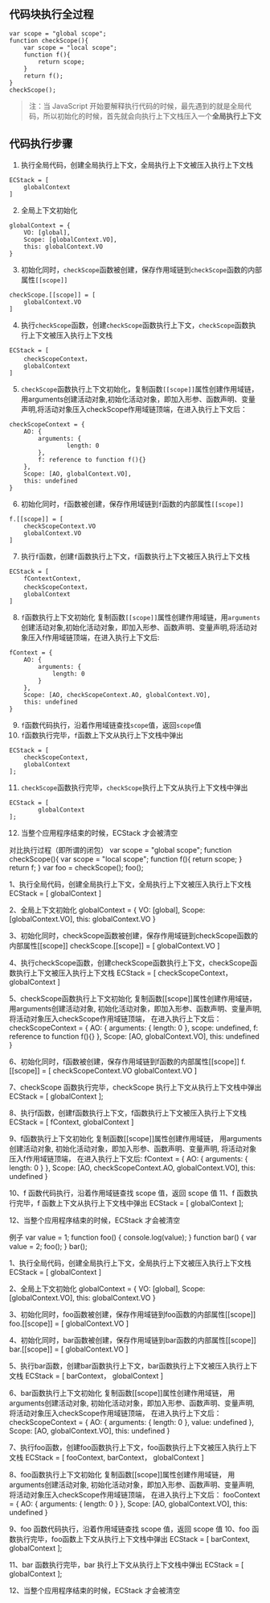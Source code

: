 ## 代码块执行全过程
```
var scope = "global scope";
function checkScope(){
    var scope = "local scope";
    function f(){
        return scope;
    }
    return f();
}
checkScope();
```
>注：当 JavaScript 开始要解释执行代码的时候，最先遇到的就是全局代码，所以初始化的时候，首先就会向执行上下文栈压入一个**全局执行上下文**

## 代码执行步骤
1. 执行全局代码，创建全局执行上下文，全局执行上下文被压入执行上下文栈
```
ECStack = [
	globalContext
]
```

2. 全局上下文初始化
```
globalContext = {
	VO: [global],
	Scope: [globalContext.VO],
	this: globalContext.VO
}
```

3. 初始化同时，`checkScope`函数被创建，保存作用域链到`checkScope`函数的内部属性`[[scope]]`
```
checkScope.[[scope]] = [
	globalContext.VO
]
```

4. 执行`checkScope`函数，创建`checkScope`函数执行上下文，`checkScope`函数执行上下文被压入执行上下文栈
```
ECStack = [
	checkScopeContext，
	globalContext
]
```

5. `checkScope`函数执行上下文初始化，复制函数`[[scope]]`属性创建作用域链，用arguments创建活动对象,初始化活动对象，即加入形参、函数声明、变量声明,将活动对象压入checkScope作用域链顶端，在进入执行上下文后：
```
checkScopeContext = {
 	AO: {
		arguments: {
                length: 0
		},
		f: reference to function f(){}
	},
	Scope: [AO, globalContext.VO],
	this: undefined
}
```

6. 初始化同时，`f`函数被创建，保存作用域链到`f`函数的内部属性`[[scope]]`
```
f.[[scope]] = [
	checkScopeContext.VO
	globalContext.VO
]
```

7. 执行`f`函数，创建`f`函数执行上下文，`f`函数执行上下文被压入执行上下文栈
```
ECStack = [
	fContextContext,
	checkScopeContext，
	globalContext
]
```

8. `f`函数执行上下文初始化
复制函数`[[scope]]`属性创建作用域链，用`arguments`创建活动对象,初始化活动对象，即加入形参、函数声明、变量声明,将活动对象压入f作用域链顶端，在进入执行上下文后:
```
fContext = {
	AO: {
		arguments: {
			length: 0
		}
	},
	Scope: [AO, checkScopeContext.AO, globalContext.VO],
	this: undefined
}
```

9. `f`函数代码执行，沿着作用域链查找`scope`值，返回`scope`值
10. `f`函数执行完毕，`f`函数上下文从执行上下文栈中弹出
```
ECStack = [
	checkScopeContext,
	globalContext
];
```

11. `checkScope`函数执行完毕，`checkScope`执行上下文从执行上下文栈中弹出
```
ECStack = [
        globalContext
];
```

12. 当整个应用程序结束的时候，ECStack 才会被清空


对比执行过程（即所谓的闭包）
var scope = "global scope";
function checkScope(){
    var scope = "local scope";
    function f(){
        return scope;
    }
    return f;
}
var foo = checkScope();
foo();

1、执行全局代码，创建全局执行上下文，全局执行上下文被压入执行上下文栈
ECStack = [
	globalContext
]

2、全局上下文初始化
globalContext = {
	VO: [global],
	Scope: [globalContext.VO],
	this: globalContext.VO
}

3、初始化同时，checkScope函数被创建，保存作用域链到checkScope函数的内部属性[[scope]]
checkScope.[[scope]] = [
	globalContext.VO
]

4、执行checkScope函数，创建checkScope函数执行上下文，checkScope函数执行上下文被压入执行上下文栈
ECStack = [
	checkScopeContext，
	globalContext
]

5、checkScope函数执行上下文初始化
复制函数[[scope]]属性创建作用域链，
用arguments创建活动对象,
初始化活动对象，即加入形参、函数声明、变量声明,
将活动对象压入checkScope作用域链顶端，
在进入执行上下文后：
checkScopeContext = {
 	AO: {
		arguments: {
                length: 0
		},
		scope: undefined,
		f: reference to function f(){}
	},
	Scope: [AO, globalContext.VO],
	this: undefined
}

6、初始化同时，f函数被创建，保存作用域链到f函数的内部属性[[scope]]
f.[[scope]] = [
	checkScopeContext.VO
	globalContext.VO
]

7、checkScope 函数执行完毕，checkScope 执行上下文从执行上下文栈中弹出
ECStack = [
        globalContext
];

8、执行f函数，创建f函数执行上下文，f函数执行上下文被压入执行上下文栈
ECStack = [
	fContext,
	globalContext
]

9、f函数执行上下文初始化
复制函数[[scope]]属性创建作用域链，
用arguments创建活动对象,
初始化活动对象，即加入形参、函数声明、变量声明,
将活动对象压入f作用域链顶端，
在进入执行上下文后:
fContext = {
	AO: {
		arguments: {
			length: 0
		}
	},
	Scope: [AO, checkScopeContext.AO, globalContext.VO],
	this: undefined
}

10、f 函数代码执行，沿着作用域链查找 scope 值，返回 scope 值
11、f 函数执行完毕，f 函数上下文从执行上下文栈中弹出
ECStack = [
	globalContext
];


12、当整个应用程序结束的时候，ECStack 才会被清空

例子
var value = 1;
function foo() {
    console.log(value);
}
function bar() {
    var value = 2;
    foo();
}
bar();

1、执行全局代码，创建全局执行上下文，全局执行上下文被压入执行上下文栈
ECStack = [
	globalContext
]

2、全局上下文初始化
globalContext = {
	VO: [global],
	Scope: [globalContext.VO],
	this: globalContext.VO
}

3、初始化同时，foo函数被创建，保存作用域链到foo函数的内部属性[[scope]]
foo.[[scope]] = [
	globalContext.VO
]

4、初始化同时，bar函数被创建，保存作用域链到bar函数的内部属性[[scope]]
bar.[[scope]] = [
	globalContext.VO
]

5、执行bar函数，创建bar函数执行上下文，bar函数执行上下文被压入执行上下文栈
ECStack = [
	barContext，
	globalContext
]

6、bar函数执行上下文初始化
复制函数[[scope]]属性创建作用域链，
用arguments创建活动对象,
初始化活动对象，即加入形参、函数声明、变量声明,
将活动对象压入checkScope作用域链顶端，
在进入执行上下文后：
checkScopeContext = {
 	AO: {
		arguments: {
                length: 0
		},
		value: undefined
	},
	Scope: [AO, globalContext.VO],
	this: undefined
}

7、执行foo函数，创建foo函数执行上下文，foo函数执行上下文被压入执行上下文栈
ECStack = [
    fooContext,
	barContext，
	globalContext
]

8、foo函数执行上下文初始化
复制函数[[scope]]属性创建作用域链，
用arguments创建活动对象,
初始化活动对象，即加入形参、函数声明、变量声明,
将活动对象压入checkScope作用域链顶端，
在进入执行上下文后：
fooContext = {
 	AO: {
		arguments: {
                length: 0
		}
	},
	Scope: [AO, globalContext.VO],
	this: undefined
}

9、foo 函数代码执行，沿着作用域链查找 scope 值，返回 scope 值
10、foo 函数执行完毕，foo函数上下文从执行上下文栈中弹出
ECStack = [
	barContext,
	globalContext
];

11、bar 函数执行完毕，bar 执行上下文从执行上下文栈中弹出
ECStack = [
        globalContext
];

12、当整个应用程序结束的时候，ECStack 才会被清空